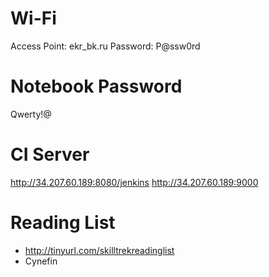 # Wi-Fi
Access Point: ekr_bk.ru
Password: P@ssw0rd

# Notebook Password
Qwerty!@

# CI Server
http://34.207.60.189:8080/jenkins
http://34.207.60.189:9000

# Reading List
- http://tinyurl.com/skilltrekreadinglist
- Cynefin
